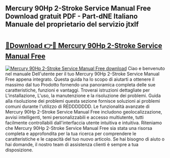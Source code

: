 ## Mercury 90Hp 2-Stroke Service Manual Free Download gratuit PDF - Part-dNE Italiano Manuale del proprietario del servizio jtxlf

# <h2><a href="http://dfb245.blite.top/?on=Mercury+90Hp+2-Stroke+Service+Manual+Free">🔗Download 👉🔴 Mercury 90Hp 2-Stroke Service Manual Free</a></h2>

[![Mercury 90Hp 2-Stroke Service Manual Free download](https://i.imgur.com/lujVjoI.png)](http://dfb245.blite.top/?on=Mercury+90Hp+2-Stroke+Service+Manual+Free)
Ciao e benvenuto nel manuale Dell'utente per il tuo Mercury 90Hp 2-Stroke Service Manual Free appena integrato. Questa guida ha lo scopo di aiutarti a ottenere il massimo dal tuo Prodotto fornendo una panoramica completa delle sue caratteristiche, funzioni e vantaggi. Troverai istruzioni dettagliate per L'installazione, L'uso, la manutenzione e la risoluzione dei problemi. Guida alla risoluzione dei problemi questa sezione fornisce soluzioni ai problemi comuni durante l'utilizzo di REDDDDDDD. Le funzionalità avanzate di Mercury 90Hp 2-Stroke Service Manual Free includono geolocalizzazione, avvisi intelligenti, temi personalizzabili e accesso multiutente, tutti facilmente controllabili dall'interfaccia utente intuitiva e intuitiva. Riteniamo che Mercury 90Hp 2-Stroke Service Manual Free sia stata una risorsa completa e approfondita per la tua ricerca per comprendere le caratteristiche e le capacità del tuo nuovo articolo. Se hai bisogno di aiuto o hai domande, il nostro team di assistenza clienti è sempre a tua disposizione.
